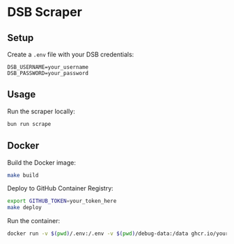 # DSB Scraper

## Setup

Create a `.env` file with your DSB credentials:

```
DSB_USERNAME=your_username
DSB_PASSWORD=your_password
```

## Usage

Run the scraper locally:
```bash
bun run scrape
```

## Docker

Build the Docker image:
```bash
make build
```

Deploy to GitHub Container Registry:
```bash
export GITHUB_TOKEN=your_token_here
make deploy
```

Run the container:
```bash
docker run -v $(pwd)/.env:/.env -v $(pwd)/debug-data:/data ghcr.io/your-username/dsb-scraper
```
